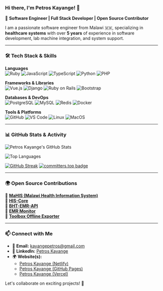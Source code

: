 ### Hi there, I'm **Petros Kayange**! 👋

🚀 **Software Engineer | Full Stack Developer | Open Source Contributor**

I am a passionate software engineer from Malawi 🇲🇼, specializing in **healthcare systems** with over **5 years** of experience in software development, lab machine integration, and system support.

---

### 🛠️ Tech Stack & Skills

**Languages**  
![Ruby](https://img.shields.io/badge/Ruby-CC342D?style=for-the-badge&logo=ruby&logoColor=white)
![JavaScript](https://img.shields.io/badge/JavaScript-F7DF1E?style=for-the-badge&logo=javascript&logoColor=black)
![TypeScript](https://img.shields.io/badge/TypeScript-3178C6?style=for-the-badge&logo=typescript&logoColor=white)
![Python](https://img.shields.io/badge/Python-3776AB?style=for-the-badge&logo=python&logoColor=white)
![PHP](https://img.shields.io/badge/PHP-777BB4?style=for-the-badge&logo=php&logoColor=white)

**Frameworks & Libraries**  
![Vue.js](https://img.shields.io/badge/Vue.js-4FC08D?style=for-the-badge&logo=vue.js&logoColor=white)
![Django](https://img.shields.io/badge/Django-092E20?style=for-the-badge&logo=django&logoColor=white)
![Ruby on Rails](https://img.shields.io/badge/Ruby%20on%20Rails-CC0000?style=for-the-badge&logo=ruby-on-rails&logoColor=white)
![Bootstrap](https://img.shields.io/badge/Bootstrap-7952B3?style=for-the-badge&logo=bootstrap&logoColor=white)

**Databases & DevOps**  
![PostgreSQL](https://img.shields.io/badge/PostgreSQL-336791?style=for-the-badge&logo=postgresql&logoColor=white)
![MySQL](https://img.shields.io/badge/MySQL-4479A1?style=for-the-badge&logo=mysql&logoColor=white)
![Redis](https://img.shields.io/badge/Redis-DC382D?style=for-the-badge&logo=redis&logoColor=white)
![Docker](https://img.shields.io/badge/Docker-2496ED?style=for-the-badge&logo=docker&logoColor=white)

**Tools & Platforms**  
![GitHub](https://img.shields.io/badge/GitHub-181717?style=for-the-badge&logo=github&logoColor=white)
![VS Code](https://img.shields.io/badge/VS%20Code-007ACC?style=for-the-badge&logo=visual-studio-code&logoColor=white)
![Linux](https://img.shields.io/badge/Linux-FCC624?style=for-the-badge&logo=linux&logoColor=black)
![MacOS](https://img.shields.io/badge/macOS-000000?style=for-the-badge&logo=apple&logoColor=white)

---

### 📊 GitHub Stats & Activity

![Petros Kayange's GitHub Stats](https://github-readme-stats.vercel.app/api?username=petroskayange&show_icons=true&theme=radical)

![Top Languages](https://github-readme-stats.vercel.app/api/top-langs/?username=petroskayange&layout=compact&theme=radical)

[![GitHub Streak](https://streak-stats.demolab.com?user=petroskayange&theme=vue&hide_border=true&mode=weekly)](https://git.io/streak-stats)
[![committers.top badge](https://user-badge.committers.top/malawi/USERNAME.svg)](https://user-badge.committers.top/malawi/petroskayange)


---

### 🌍 Open Source Contributions

🔹 [**MaHIS (Malawi Health Information System)**](https://github.com/LUKEINTERNATIONAL/MAHIS.git)  
🔹 [**HIS-Core**](https://github.com/HISMalawi/HIS-Core-release)  
🔹 [**BHT-EMR-API**](https://github.com/HISMalawi/BHT-EMR-API)  
🔹 [**EMR Monitor**](https://github.com/LUKEINTERNATIONAL/EMR_STATS_API)  
🔹 [**Toolbox Offline Exporter**](https://github.com/DoxDevOps/toolbox-host)  

---

### 📫 Connect with Me

- 📧 **Email:** [kayangepetros@gmail.com](mailto:kayangepetros@gmail.com)  
- 💼 **LinkedIn:** [Petros Kayange](https://www.linkedin.com/in/petros-kayange/)  
- 🌍 **Website(s):**  
  - [Petros Kayange (Netlify)](https://petroskayange.netlify.app/)  
  - [Petros Kayange (GitHub Pages)](https://petroskayange.github.io/my_profile/)  
  - [Petros Kayange (Vercel)](https://petroskayange.vercel.app/)

Let's collaborate on exciting projects! 🚀

